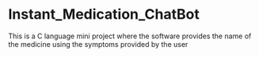 # Instant_Medication_ChatBot
This is a C language mini project where the software provides the name of the medicine using the symptoms provided by the user 
